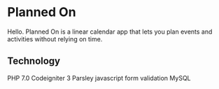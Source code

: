 # Planned On

Hello. Planned On is a linear calendar app that lets you plan events and activities without relying on time.

## Technology

PHP 7.0
Codeigniter 3
Parsley javascript form validation
MySQL
